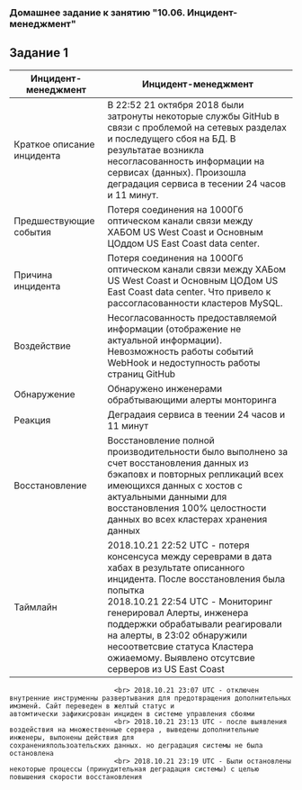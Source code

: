 ### Домашнее задание к занятию "10.06. Инцидент-менеджмент"

## Задание 1

Инцидент-менеджмент | Инцидент-менеджмент
------------- | -------------
Краткое описание инцидента  | В 22:52 21 октября 2018 были затронуты некоторые службы GitHub в связи с проблемой на сетевых разделах и последущего сбоя на БД. В результатае                                      возникла несогласованность информации на сервисах (данных). Произошла деградация сервиса в тесении 24 часов и 11 минут.
Предшествующие события      | Потеря соединения на 1000Гб оптическом канали связи между ХАБОМ US West Coast и Основным ЦОддом US East Coast data center.
Причина инцидента           | Потеря соединения на 1000Гб оптическом канали связи между ХАБом US West Coast и Основным ЦОДом US East Coast data center. Что привело к рассогласованности                          кластеров MySQL.
Воздействие                 | Несогласованность предоставляемой информации (отображение не актуальной информации). Невозможность работы событий WebHook и недоступность работы страниц GitHub
Обнаружение                 | Обнаружено инженерами обрабтывающими алерты монторинга
Реакция                     | Деградаия сервиса в теении 24 часов и 11 минут
Восстановление              | Восстановление полной производительности было выполнено за счет восстановления данных из бэкаповх и повторных репликаций всех имеющихся данных с                                   хостов с актуальными данными для восстановления 100% целостности данных во всех кластерах хранения данных
Таймлайн                    | 2018.10.21 22:52 UTC - потеря консенсуса между сереврами в дата хабах в результате описанного инцидента. После восстановления была попытка                                         <br> 2018.10.21 22:54 UTC - Мониторинг генерировал Алерты, инженера поддержки обрабатывали реагировали на алерты, в 23:02 обнаружили несоответсвие                                 статуса  Кластера ожиаемому. Выявлено отсутсвие серверов из US East Coast
                              <br> 2018.10.21 23:07 UTC - отключен внутренние инструменны развертывания для предотвращения дополнительных имзменй. Сайт переведен в желтый статус и                               автомтически зафикисрован инциден в системе управления сбоями
                              <br> 2018.10.21 23:13 UTC - после выявления воздействия на множественные сервера , выведены дополнительные инженеры, выпонены действия для                                         сохраненияпользоательских данных. но деградация системы не была остановлена
                              <br> 2018.10.21 23:19 UTC - Были остановлены некоторые процессы (принудительная деградация системы) с целью повышения скорости восстановления


